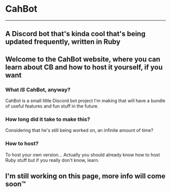 # CahBot
-----    
<h2>A Discord bot that's kinda cool that's being updated frequently, written in Ruby</h2>

Welcome to the CahBot website, where you can learn about CB and how to host it yourself, if you want
-----     
### What *IS* CahBot, anyway?
CahBot is a small little Discord bot project I'm making that will have a bundle of useful features and fun stuff in the future.

### How long did it take to make this?
Considering that he's still being worked on, an infinite amount of time?

### How to host?
To host your own version... Actually you should already know how to host Ruby stuff
but if you really don't know, learn.

## I'm still working on this page, more info will come soon:tm:
